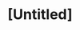 ---
pid: ch234
title: "[Untitled]"
location_transcription: 
coordinates: "[-75.16344673153, 39.952790123478]"
zipcode: 
gen_neighborhood: 
neighborhood: 
outside_phl: 
age: '66'
age_range: 60-69
instagram: 
image_file_name: ch_234.jpg
proposal_transcription: |-
  Oeuvre d'un artiste ingénieux. original! c'est tres bien!

  Artwork of an ingenious artist. Original! It is very good!
topic: 
topic_summary: '0'
type: Other No Form
keywords_other: French
credit: Barllis Liunel
image_labels: 
twitter: 
facebook: 
permalink: "/monuments/ch234/"
layout: item-page
---